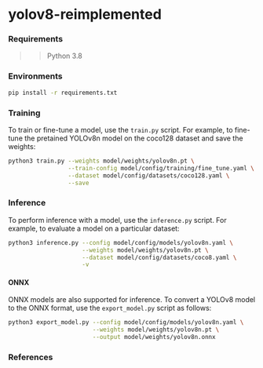 # yolov8-reimplemented

### Requirements
>> Python 3.8

### Environments

```bash
pip install -r requirements.txt
```

### Training

To train or fine-tune a model, use the `train.py` script. For example, to fine-tune the pretained YOLOv8n model on the coco128 dataset and save the weights:
```bash
python3 train.py --weights model/weights/yolov8n.pt \
                 --train-config model/config/training/fine_tune.yaml \
                 --dataset model/config/datasets/coco128.yaml \
                 --save
```

### Inference

To perform inference with a model, use the `inference.py` script. For example, to evaluate a model on a particular dataset:
```bash
python3 inference.py --config model/config/models/yolov8n.yaml \
                     --weights model/weights/yolov8n.pt \
                     --dataset model/config/datasets/coco8.yaml \
                     -v
```

#### ONNX
ONNX models are also supported for inference. To convert a YOLOv8 model to the ONNX format, use the `export_model.py` script as follows:
```bash
python3 export_model.py --config model/config/models/yolov8n.yaml \
                        --weights model/weights/yolov8n.pt \
                        --output model/weights/yolov8n.onnx
```

### References

